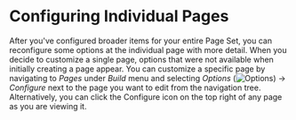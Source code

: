 # Configuring Individual Pages

After you've configured broader items for your entire Page Set, you can 
reconfigure some options at the individual page with more detail. When you 
decide to customize a single page, options that were not available when
initially creating a page appear. You can customize a specific page by
navigating to *Pages* under *Build* menu and selecting *Options*
(![Options](../../../../images/icon-options.png)) &rarr; *Configure*
next to the page you want to edit from the navigation tree. Alternatively, you
can click the Configure icon on the top right of any page as you are viewing it.
